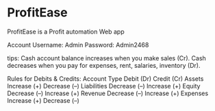 # ProfitEase
ProfitEase is a Profit automation Web app 

Account
Username: Admin
Password: Admin2468

tips:
Cash account balance increases when you make sales (Cr).
Cash decreases when you pay for expenses, rent, salaries, inventory (Dr).

Rules for Debits & Credits:
Account Type	      Debit (Dr)	  Credit (Cr)
Assets	            Increase (+)	Decrease (–)
Liabilities	        Decrease (–)	Increase (+)
Equity	            Decrease (–)	Increase (+)
Revenue	            Decrease (–)	Increase (+)
Expenses	          Increase (+)	Decrease (–)

